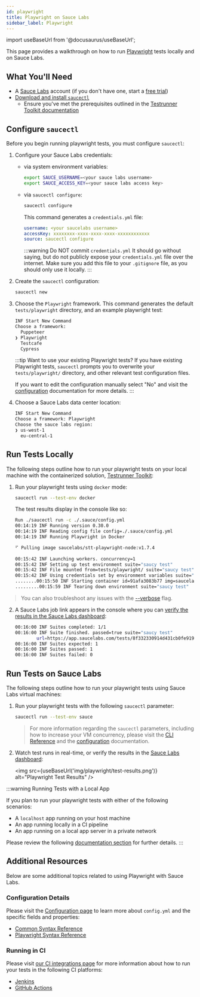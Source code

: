 ```yaml
---
id: playwright
title: Playwright on Sauce Labs
sidebar_label: Playwright
---
```


import useBaseUrl from '@docusaurus/useBaseUrl';

This page provides a walkthrough on how to run [Playwright](https://playwright.dev/docs/intro) tests locally and on Sauce Labs.

## What You'll Need

* A [Sauce Labs](https://saucelabs.com/) account (if you don't have one, start a [free trial](https://saucelabs.com/sign-up))
* [Download and install `saucectl`](/testrunner-toolkit/installation#installing-testrunner-toolkit)
    * Ensure you've met the prerequisites outlined in the [Testrunner Toolkit documentation](/testrunner-toolkit/installation#what-youll-need)

## Configure `saucectl`

Before you begin running playwright tests, you must configure `saucectl`: 

1. Configure your Sauce Labs credentials:

    * via system environment variables:
        
        ```bash title="bash example"
        export SAUCE_USERNAME=<your sauce labs username>
        export SAUCE_ACCESS_KEY=<your sauce labs access key>
        ```
    
    * via `saucectl configure`:
    
        ```bash
        saucectl configure
        ```
      
      This command generates a `credentials.yml` file:
      
      ```yaml title="example credentials.yml"
      username: <your saucelabs username>
      accessKey: xxxxxxxx-xxxx-xxxx-xxxx-xxxxxxxxxxxx
      source: saucectl configure
      ```
      
      :::warning Do NOT commit `credentials.yml`
      It should go without saying, but do not publicly expose your `credentials.yml` file over the internet. Make sure you add this file to your `.gitignore` file, as you should only use it locally.
      :::  
      
2. Create the `saucectl` configuration:
    
    ```bash
    saucectl new
    ```

3. Choose the `Playwright` framework. This command generates the default `tests/playwright` directory, and an example playwright test:
    
    ```bash
    INF Start New Command
    Choose a framework:
      Puppeteer
    ❯ Playwright
      Testcafe
      Cypress
    ```
   
    :::tip Want to use your existing Playwright tests?
    If you have existing Playwright tests, `saucectl` prompts you to overwrite your `tests/playwright/` directory, and other relevant test configuration files.
    
    If you want to edit the configuration manually select "No" and visit the [configuration](/testrunner-toolkit/configuration#configuration-examples) documentation for more details.
    :::

4. Choose a Sauce Labs data center location:

    ```bash
    INF Start New Command
    Choose a framework: Playwright
    Choose the sauce labs region:
    ❯ us-west-1
      eu-central-1
    ```
   
## Run Tests Locally

The following steps outline how to run your playwright tests on your local machine with the containerized solution, [Testrunner Toolkit](/testrunner-toolkit):

1. Run your playwright tests using `docker` mode:

    ```bash
    saucectl run --test-env docker
    ```
   
   The test results display in the console like so:
   
    ```bash
    Run ./saucectl run -c ./.sauce/config.yml
    00:14:19 INF Running version 0.30.0
    00:14:19 INF Reading config file config=./.sauce/config.yml
    00:14:19 INF Running Playwright in Docker
    
    ⠋ Pulling image saucelabs/stt-playwright-node:v1.7.4
       
   00:15:42 INF Launching workers. concurrency=1
   00:15:42 INF Setting up test environment suite="saucy test"
   00:15:42 INF File mounted from=tests/playwright/ suite="saucy test" to=/home/seluser/playwright
   00:15:42 INF Using credentials set by environment variables suite="saucy test"
   ........00:15:50 INF Starting container id=91afa3083b77 img=saucelabs/stt-playwright-node:v1.7.4 suite="saucy test"
   .........00:15:59 INF Tearing down environment suite="saucy test"
   ```
   
  > You can also troubleshoot any issues with the [--verbose](/testrunner-toolkit/saucectl#verbose) flag.

2. A Sauce Labs job link appears in the console where you can [verify the results in the Sauce Labs dashboard](#run-tests-on-sauce-labs):

    ```bash
    00:16:00 INF Suites completed: 1/1
    00:16:00 INF Suite finished. passed=true suite="saucy test" 
            url=https://app.saucelabs.com/tests/8f332330914d431cb0fe9191615cb144
    00:16:00 INF Suites expected: 1
    00:16:00 INF Suites passed: 1
    00:16:00 INF Suites failed: 0
    ```
   
## Run Tests on Sauce Labs

The following steps outline how to run your playwright tests using Sauce Labs virtual machines:
   
1. Run your playwright tests with the following `saucectl` parameter:

    ```bash
    saucectl run --test-env sauce
    ```
   
   > For more information regarding the `saucectl` parameters, including how to increase your VM concurrency, please visit the [CLI Reference](/testrunner-toolkit/saucectl#test-env) and the [configuration](/testrunner-toolkit/configuration) documentation.

6. Watch test runs in real-time, or verify the results in the [Sauce Labs dashboard](https://app.saucelabs.com/dashboard/tests/vdc):
   
   <img src={useBaseUrl('img/playwright/test-results.png')} alt="Playwright Test Results" />

:::warning Running Tests with a Local App

If you plan to run your playwright tests with either of the following scenarios:

* A `localhost` app running on your host machine
* An app running locally in a CI pipeline
* An app running on a local app server in a private network

Please review the following [documentation section](/testrunner-toolkit/running-tests#run-tests-against-a-local-app) for further details.
:::

## Additional Resources

Below are some additional topics related to using Playwright with Sauce Labs.

### Configuration Details

Please visit the [Configuration page](/testrunner-toolkit/configuration) to learn more about `config.yml` and the specific fields and properties:

* [Common Syntax Reference](/testrunner-toolkit/configuration#common-syntax-reference)
* [Playwright Syntax Reference](/testrunner-toolkit/configuration/playwright)

### Running in CI

Please visit [our CI integrations page](/testrunner-toolkit/integrations) for more information about how to run your tests in the following CI platforms:

* [Jenkins](/testrunner-toolkit/integrations/jenkins)
* [GitHub Actions](/testrunner-toolkit/integrations/github-actions)
